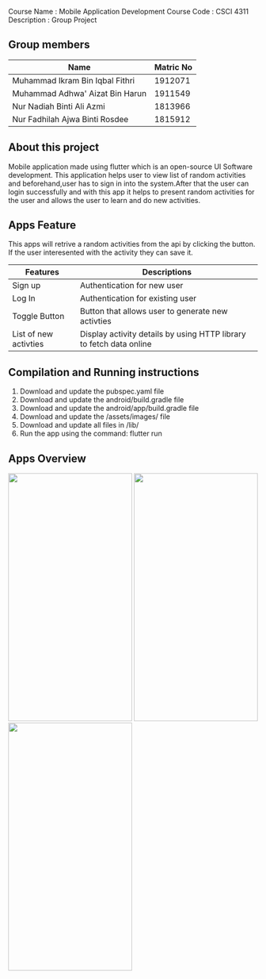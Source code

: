 


Course Name : Mobile Application Development
Course Code : CSCI 4311   
Description : Group Project

## Group members

| Name     | Matric No      | 
| ------------- | ------------- | 
| Muhammad Ikram Bin Iqbal Fithri          | 1912071     |
| Muhammad Adhwa' Aizat Bin Harun      | 1911549         |
| Nur Nadiah Binti Ali Azmi         | 1813966     |
| Nur Fadhilah Ajwa Binti Rosdee     | 1815912         |


## About this project

Mobile application made using flutter which is an open-source UI Software development. This application helps user to view list of random activities and beforehand,user has to sign in into the system.After that the user can login successfully and with this app it helps to present random activities for the user and allows the user to learn and do new activities.

## Apps Feature

This apps will retrive a random activities from the api by clicking the button. If the user interesented with the activity they can save it.

| Features  | Descriptions      | 
| ------------- | ------------- | 
| Sign up         | Authentication for new user     |
| Log In      | Authentication for existing user         |
| Toggle Button         | Button that allows user to generate new activties     |
| List of new activties     | Display activity details by using HTTP library to fetch data online         |

## Compilation and Running instructions

1) Download and update the pubspec.yaml file
2) Download and update the android/build.gradle file
3) Download and update the android/app/build.gradle file
4) Download and update the /assets/images/ file
5) Download and update all files in /lib/
6) Run the app using the command: flutter run

## Apps Overview

<img src ="image/LogIN.jfif" width ="250" height = "500">
<img src ="image/Main.jfif" width ="250" height = "500">
<img src ="image/SignUp.jfif" width ="250" height = "500">



